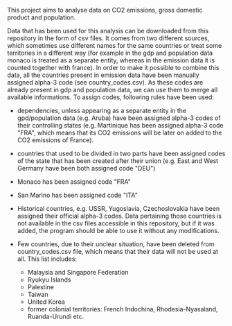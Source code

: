 This project aims to analyse data on CO2 emissions, gross domestic product and population.

Data that has been used for this analysis can be downloaded from this repository in the form of csv files. It comes from two different sources,
which sometimes use different names for the same countries or treat some territories in a different way (for example in the gdp and population 
data monaco is treated as a separate entity, whereas in the emission data it is counted together with france). In order to make it possible to
combine this data, all the countries present in emission data have been manually assigned alpha-3 code (see country_codes.csv). As these codes
are already present in gdp and population data, we can use them to merge all available informations. To assign codes, following rules have been
used:

- dependencies, unless appearing as a separate entity in the gpd/population data (e.g. Aruba) have been assigned alpha-3 codes of their controlling 
  states (e.g. Martinique has been assigned alpha-3 code "FRA", which means that its CO2 emissions will be later on added to the CO2 emissions of
  France).
  
- countries that used to be divided in two parts have been assigned codes of the state that has been created after their union (e.g. East and West
  Germany have been both assigned code "DEU")
  
- Monaco has been assigned code "FRA"

- San Marino has been assigned code "ITA"

- Historical countries, e.g. USSR, Yugoslavia, Czechoslovakia have been assigned their official alpha-3 codes. Data pertaining those countries is 
  not available in the csv files accessible in this repository, but if it was added, the program should be able to use it without any modifications.
  
- Few countries, due to their unclear situation, have been deleted from country_codes.csv file, which means that their data will not be used at all.
  This list includes:
  - Malaysia and Singapore Federation
  - Ryukyu Islands
  - Palestine
  - Taiwan
  - United Korea
  - former colonial territories: French Indochina, Rhodesia-Nyasaland, Ruanda-Urundi etc.
